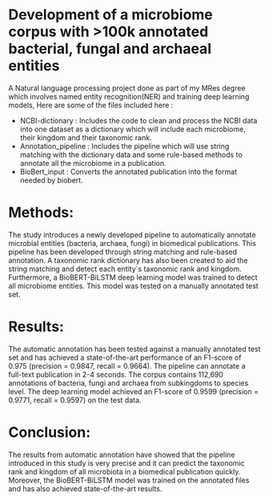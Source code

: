# Development of a microbiome corpus with >100k annotated bacterial, fungal and archaeal entities
A Natural language processing project done as part of my MRes degree which involves named entity recognition(NER) and training deep learning models, Here are some of the files included here : 

- NCBI-dictionary : Includes the code to clean and process the NCBI data into one dataset as a dictionary which will include each microbiome, their kingdom and their taxonomic rank. 
- Annotation_pipeline : Includes the pipeline which will use string matching with the dictionary data and some rule-based methods to annotate all the microbiome in a publication. 
- BioBert_input : Converts the annotated publication into the format needed by biobert. 

# Methods: 
The study introduces a newly developed pipeline to automatically annotate microbial entities (bacteria, archaea, fungi) in biomedical publications. This pipeline has been developed through string matching and rule-based annotation. A taxonomic rank dictionary has also been created to aid the string matching and detect each entity`s taxonomic rank and kingdom. Furthermore, a BioBERT-BiLSTM deep learning model was trained to detect all microbiome entities. This model was tested on a manually annotated test set.

# Results:
The automatic annotation has been tested against a manually annotated test set and has achieved a state-of-the-art performance of an F1-score of 0.975 (precision = 0.9847, recall = 0.9664). The pipeline can annotate a full-text publication in 2-4 seconds. The corpus contains 112,690 annotations of bacteria, fungi and archaea from subkingdoms to species level. The deep learning model achieved an F1-score of 0.9599 (precision = 0.9771, recall = 0.9597) on the test data.

# Conclusion: 
The results from automatic annotation have showed that the pipeline introduced in this study is very precise and it can predict the taxonomic rank and kingdom of all microbiota in a biomedical publication quickly. Moreover, the BioBERT-BiLSTM model was trained on the annotated files and has also achieved state-of-the-art results.

